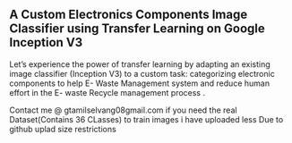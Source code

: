 ## A Custom Electronics Components Image Classifier using Transfer Learning on Google Inception V3

Let’s experience the power of transfer learning by adapting an existing image classifier (Inception V3) to a custom task: categorizing electronic components  to help E- Waste Management system  and  reduce human effort in the E- waste Recycle  management process .

Contact me @ gtamilselvang08gmail.com if you need  the real  Dataset(Contains 36 CLasses) to train images i have uploaded less Due to github uplad size restrictions 





